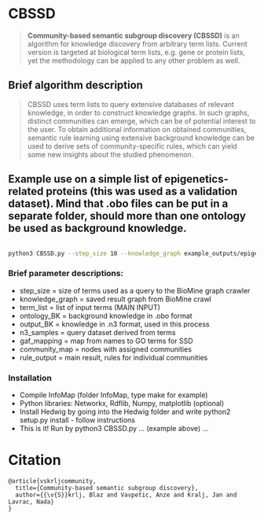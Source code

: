 # CBSSD
> **Community-based semantic subgroup discovery (CBSSD)** is an algorithm for knowledge discovery from
> arbitrary term lists. Current version is targeted at biological term lists, e.g. gene or protein lists, yet
> the methodology can be applied to any other problem as well.

## Brief algorithm description

> CBSSD uses term lists to query extensive databases of relevant knowledge, in order to construct knowledge graphs.
> In such graphs, distinct communities can emerge, which can be of potential interest to the user. To obtain additional information
> on obtained communities, semantic rule learning using extensive background knowledge can be used to derive sets of community-specific rules, which can yield some new insights about the studied phenomenon.


## Example use on a simple list of epigenetics-related proteins (this was used as a validation dataset). Mind that .obo files can be put in a separate folder, should more than one ontology be used as background knowledge.


```bash

python3 CBSSD.py --step_size 10 --knowledge_graph example_outputs/epigenetics.gpickle --term_list example_inputs/epigenetics.list --ontology_BK example_inputs --output_BK example_outputs/epiBK.n3 --n3_samples example_outputs/epiSam.n3 --gaf_mapping example_inputs/goa_human.gaf --community_map example_outputs/EpiCom.txt --rule_output example_outputs/Epirules.txt 

```

### Brief parameter descriptions:


* step_size = size of terms used as a query to the BioMine graph crawler
* knowledge_graph = saved result graph from BioMine crawl
* term_list = list of input terms (MAIN INPUT)
* ontology_BK = background knowledge in .obo format
* output_BK = knowledge in .n3 format, used in this process
* n3_samples = query dataset derived from terms
* gaf_mapping = map from names to GO terms for SSD
* community_map = nodes with assigned communities
* rule_output = main result, rules for individual communities

### Installation

* Compile InfoMap (folder InfoMap, type make for example)
* Python libraries: Networkx, Rdflib, Numpy, matplotlib (optional)
* Install Hedwig by going into the Hedwig folder and write python2 setup.py install - follow instructions
* This is it! Run by python3 CBSSD.py ... (example above) ...

# Citation

```
@article{vskrljcommunity,
  title={Community-based semantic subgroup discovery},
  author={{\v{S}}krlj, Blaz and Vavpetic, Anze and Kralj, Jan and Lavrac, Nada}
}
```

